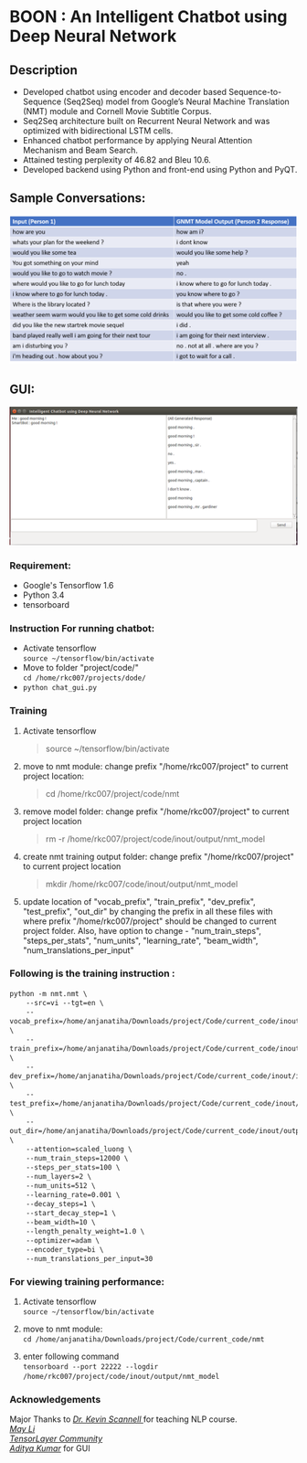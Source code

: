 # BOON : An Intelligent Chatbot using Deep Neural Network

## Description
 - Developed chatbot using encoder and decoder based Sequence-to-Sequence (Seq2Seq) model from Google’s Neural Machine Translation (NMT) module and Cornell Movie Subtitle Corpus.
 - Seq2Seq architecture built on Recurrent Neural Network and was optimized with bidirectional LSTM cells.
 - Enhanced chatbot performance by applying Neural Attention Mechanism and Beam Search.
 - Attained testing perplexity of 46.82 and Bleu 10.6.
 - Developed backend using Python and front-end using Python and PyQT.
 
 ## Sample Conversations: 
 <kbd>
    <img src=https://github.com/rkc007/boon-nlp/blob/main/images/chat_gen.png>
 </kbd>
 
  ## GUI: 
 <kbd>
    <img src=https://github.com/rkc007/boon-nlp/blob/main/images/chat_gui.png>
 </kbd>

 ### Requirement: 
- Google's Tensorflow 1.6 
- Python 3.4
- tensorboard

### Instruction For running chatbot:
- Activate tensorflow  
 `source ~/tensorflow/bin/activate`  
- Move to folder "project/code/"  
   `cd /home/rkc007/projects/dode/`
-  `python chat_gui.py`

### Training

1. Activate tensorflow
   > source ~/tensorflow/bin/activate 
2. move to nmt module:
   change prefix "/home/rkc007/project" to current project location:
   > cd /home/rkc007/project/code/nmt
3. remove model folder: 
   change prefix "/home/rkc007/project" to current project location  
   > rm -r /home/rkc007/project/code/inout/output/nmt_model
4. create nmt training output folder:
   change prefix "/home/rkc007/project" to current project location
   > mkdir /home/rkc007/code/inout/output/nmt_model
   
5. update location of "vocab_prefix", "train_prefix", "dev_prefix", "test_prefix", "out_dir" by changing the prefix in all these files with  where prefix "/home/rkc007/project" should be changed to current project folder. Also, have option to change - "num_train_steps", "steps_per_stats", "num_units", "learning_rate", "beam_width", "num_translations_per_input"

### Following is the training instruction :

```
python -m nmt.nmt \
    --src=vi --tgt=en \
    --vocab_prefix=/home/anjanatiha/Downloads/project/Code/current_code/inout/input/nmt_data/vocab  \
    --train_prefix=/home/anjanatiha/Downloads/project/Code/current_code/inout/input/nmt_data/train \
    --dev_prefix=/home/anjanatiha/Downloads/project/Code/current_code/inout/input/nmt_data/tst2012  \
    --test_prefix=/home/anjanatiha/Downloads/project/Code/current_code/inout/input/nmt_data/tst2013 \
    --out_dir=/home/anjanatiha/Downloads/project/Code/current_code/inout/output/nmt_model \
    --attention=scaled_luong \
    --num_train_steps=12000 \
    --steps_per_stats=100 \
    --num_layers=2 \
    --num_units=512 \
    --learning_rate=0.001 \
    --decay_steps=1 \
    --start_decay_step=1 \
    --beam_width=10 \
    --length_penalty_weight=1.0 \
    --optimizer=adam \
    --encoder_type=bi \
    --num_translations_per_input=30
```

### For viewing training performance: 

1. Activate tensorflow   
   `source ~/tensorflow/bin/activate` 

2. move to nmt module:   
   `cd /home/anjanatiha/Downloads/project/Code/current_code/nmt`
3. enter following command  
   `tensorboard --port 22222 --logdir /home/rkc007/project/code/inout/output/nmt_model` 
### Acknowledgements 
Major Thanks to *[Dr. Kevin Scannell ](https://cs.slu.edu/~scannell/index.html)* for teaching NLP course.   
*[May Li](https://github.com/mayli10/deep-learning-chatbot)*   
*[TensorLayer Community](https://github.com/tensorlayer/seq2seq-chatbot)*    
*[Aditya Kumar](https://github.com/adi2381/ai-chatbot)* for GUI   


